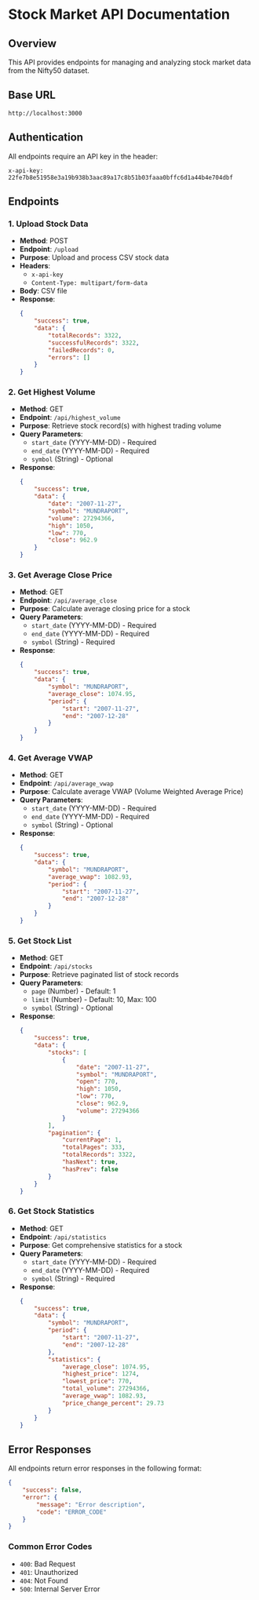 # Stock Market API Documentation

## Overview
This API provides endpoints for managing and analyzing stock market data from the Nifty50 dataset.

## Base URL
`http://localhost:3000`

## Authentication
All endpoints require an API key in the header:
```
x-api-key: 22fe7b8e51958e3a19b938b3aac89a17c8b51b03faaa0bffc6d1a44b4e704dbf
```

## Endpoints

### 1. Upload Stock Data
- **Method**: POST
- **Endpoint**: `/upload`
- **Purpose**: Upload and process CSV stock data
- **Headers**: 
  - `x-api-key`
  - `Content-Type: multipart/form-data`
- **Body**: CSV file
- **Response**:
  ```json
  {
      "success": true,
      "data": {
          "totalRecords": 3322,
          "successfulRecords": 3322,
          "failedRecords": 0,
          "errors": []
      }
  }
  ```

### 2. Get Highest Volume
- **Method**: GET
- **Endpoint**: `/api/highest_volume`
- **Purpose**: Retrieve stock record(s) with highest trading volume
- **Query Parameters**:
  - `start_date` (YYYY-MM-DD) - Required
  - `end_date` (YYYY-MM-DD) - Required
  - `symbol` (String) - Optional
- **Response**:
  ```json
  {
      "success": true,
      "data": {
          "date": "2007-11-27",
          "symbol": "MUNDRAPORT",
          "volume": 27294366,
          "high": 1050,
          "low": 770,
          "close": 962.9
      }
  }
  ```

### 3. Get Average Close Price
- **Method**: GET
- **Endpoint**: `/api/average_close`
- **Purpose**: Calculate average closing price for a stock
- **Query Parameters**:
  - `start_date` (YYYY-MM-DD) - Required
  - `end_date` (YYYY-MM-DD) - Required
  - `symbol` (String) - Required
- **Response**:
  ```json
  {
      "success": true,
      "data": {
          "symbol": "MUNDRAPORT",
          "average_close": 1074.95,
          "period": {
              "start": "2007-11-27",
              "end": "2007-12-28"
          }
      }
  }
  ```

### 4. Get Average VWAP
- **Method**: GET
- **Endpoint**: `/api/average_vwap`
- **Purpose**: Calculate average VWAP (Volume Weighted Average Price)
- **Query Parameters**:
  - `start_date` (YYYY-MM-DD) - Required
  - `end_date` (YYYY-MM-DD) - Required
  - `symbol` (String) - Optional
- **Response**:
  ```json
  {
      "success": true,
      "data": {
          "symbol": "MUNDRAPORT",
          "average_vwap": 1082.93,
          "period": {
              "start": "2007-11-27",
              "end": "2007-12-28"
          }
      }
  }
  ```

### 5. Get Stock List
- **Method**: GET
- **Endpoint**: `/api/stocks`
- **Purpose**: Retrieve paginated list of stock records
- **Query Parameters**:
  - `page` (Number) - Default: 1
  - `limit` (Number) - Default: 10, Max: 100
  - `symbol` (String) - Optional
- **Response**:
  ```json
  {
      "success": true,
      "data": {
          "stocks": [
              {
                  "date": "2007-11-27",
                  "symbol": "MUNDRAPORT",
                  "open": 770,
                  "high": 1050,
                  "low": 770,
                  "close": 962.9,
                  "volume": 27294366
              }
          ],
          "pagination": {
              "currentPage": 1,
              "totalPages": 333,
              "totalRecords": 3322,
              "hasNext": true,
              "hasPrev": false
          }
      }
  }
  ```

### 6. Get Stock Statistics
- **Method**: GET
- **Endpoint**: `/api/statistics`
- **Purpose**: Get comprehensive statistics for a stock
- **Query Parameters**:
  - `start_date` (YYYY-MM-DD) - Required
  - `end_date` (YYYY-MM-DD) - Required
  - `symbol` (String) - Required
- **Response**:
  ```json
  {
      "success": true,
      "data": {
          "symbol": "MUNDRAPORT",
          "period": {
              "start": "2007-11-27",
              "end": "2007-12-28"
          },
          "statistics": {
              "average_close": 1074.95,
              "highest_price": 1274,
              "lowest_price": 770,
              "total_volume": 27294366,
              "average_vwap": 1082.93,
              "price_change_percent": 29.73
          }
      }
  }
  ```

## Error Responses
All endpoints return error responses in the following format:
```json
{
    "success": false,
    "error": {
        "message": "Error description",
        "code": "ERROR_CODE"
    }
}
```

### Common Error Codes
- `400`: Bad Request
- `401`: Unauthorized
- `404`: Not Found
- `500`: Internal Server Error
